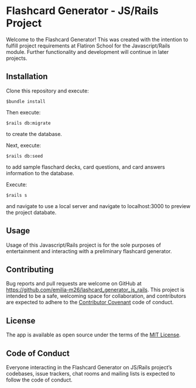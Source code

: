 # Flashcard Generator - JS/Rails Project

Welcome to the Flashcard Generator!  This was created with the intention
to fulfill project requirements at Flatiron School for the Javascript/Rails module.
Further functionality and development will continue in later projects.

## Installation

Clone this repository and execute:

    $bundle install

Then execute:

    $rails db:migrate

to create the database.

Next, execute:

    $rails db:seed

to add sample flaschard decks, card questions, and card answers information to the database.

Execute:

    $rails s

and navigate to use a local server and navigate to localhost:3000 to preview the project databate.


## Usage

Usage of this Javascript/Rails project is for the sole purposes of entertainment and interacting with
a preliminary flashcard generator.

## Contributing

Bug reports and pull requests are welcome on GitHub at https://github.com/emilia-m26/lashcard_generator_js_rails. This project is intended to be a safe, welcoming space for collaboration, and contributors are expected to adhere to the [Contributor Covenant](http://contributor-covenant.org) code of conduct.

## License

The app is available as open source under the terms of the [MIT License](https://opensource.org/licenses/MIT).

## Code of Conduct

Everyone interacting in the Flashcard Generator on JS/Rails project’s codebases, issue trackers, chat rooms and mailing lists is expected to follow the code of conduct.

